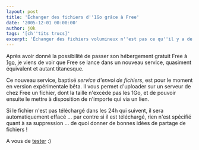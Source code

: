 ```yaml
---
layout: post
title: 'Échanger des fichiers d''1Go grâce à Free'
date: '2005-12-01 00:00:00'
author: j0k
tags: '[ch''tits trucs]'
excerpt: 'Échanger des fichiers volumineux n''est pas ce qu''il y a de plus facile sur internet. Mais Free lance un nouveau service pour remédier à ce problème !'
---
```


Après avoir donné la possibilité de passer son hébergement gratuit Free à [1go](http://www.j0k3r.net/news-et-1go-d-espace-web-pour-tout-le-monde-chez-free-149.html), je viens de voir que Free se lance dans un nouveau service, quasiment équivalent et autant titanesque.

Ce nouveau service, baptisé *service d'envoi de fichiers*, est pour le moment en version expérimentale bêta. Il vous permet d'uploader sur un serveur de chez Free un fichier, dont la taille n'excède pas les 1Go, et de pouvoir ensuite le mettre à disposition de n'importe qui via un lien.

 Si le fichier n'est pas téléchargé dans les 24h qui suivent, il sera automatiquement effacé ... par contre si il est téléchargé, rien n'est spécifié quant à sa suppression ... de quoi donner de bonnes idées de partage de fichiers !

  A vous de [tester](http://dl.free.fr/) :)
